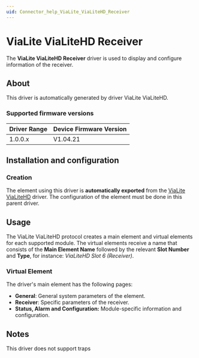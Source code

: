 ```yaml
---
uid: Connector_help_ViaLite_ViaLiteHD_Receiver
---
```


# ViaLite ViaLiteHD Receiver

The **ViaLite ViaLiteHD Receiver** driver is used to display and configure information of the receiver.

## About

This driver is automatically generated by driver ViaLite ViaLiteHD.

### Supported firmware versions

| **Driver Range** | **Device Firmware Version** |
|------------------|-----------------------------|
| 1.0.0.x          | V1.04.21                    |

## Installation and configuration

### Creation

The element using this driver is **automatically exported** from the [ViaLite ViaLiteHD](xref:Connector_help_ViaLite_ViaLiteHD) driver. The configuration of the element must be done in this parent driver.

## Usage

The ViaLite ViaLiteHD protocol creates a main element and virtual elements for each supported module. The virtual elements receive a name that consists of the **Main Element Name** followed by the relevant **Slot Number** and **Type**, for instance: *ViaLiteHD Slot 6 (Receiver)*.

### Virtual Element

The driver's main element has the following pages:

- **General**: General system parameters of the element.
- **Receiver**: Specific parameters of the receiver.
- **Status, Alarm and Configuration:** Module-specific information and configuration.

## Notes

This driver does not support traps
